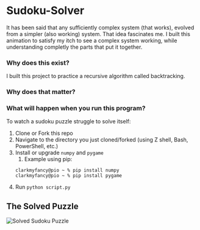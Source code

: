 # Sudoku-Solver

It has been said that any sufficiently complex system (that works), evolved from a simpler (also working) system. That idea fascinates me. I built this animation to satisfy my itch to see a complex system working, while understanding completly the parts that put it together. 

### Why does this exist? 
I built this project to practice a recursive algorithm called backtracking. 

### Why does that matter?

### What will happen when you run this program? 


To watch a sudoku puzzle struggle to solve itself:
1) Clone or Fork this repo
2) Navigate to the directory you just cloned/forked (using Z shell, Bash, PowerShell, etc.)
3) Install or upgrade `numpy` and `pygame`
    1) Example using pip:
    ```
    clarkmyfancy@pio ~ % pip install numpy
    clarkmyfancy@pio ~ % pip install pygame
    ```
4) Run `python script.py`




## The Solved Puzzle
![Solved Sudoku Puzzle](https://bigpictureprogrammer.com/wp-content/uploads/2020/05/IMG_03571500x1516-1-297x300.jpeg?raw=true)